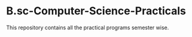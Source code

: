 # B.sc-Computer-Science-Practicals
This repository contains all the practical programs semester wise.
